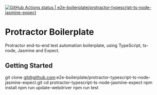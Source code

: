 [![GitHub Actions status | e2e-boilerplate/protractor-typescript-ts-node-jasmine-expect](https://github.com/e2e-boilerplate/protractor-typescript-ts-node-jasmine-expect/workflows/protractor-typescript-ts-node-jasmine-expect/badge.svg)](https://github.com/e2e-boilerplate/protractor-typescript-ts-node-jasmine-expect/actions?workflow=protractor-typescript-ts-node-jasmine-expect)

# Protractor Boilerplate

Protractor end-to-end test automation boilerplate, using TypeScript, ts-node, Jasmine and Expect.

## Getting Started

git clone git@github.com:e2e-boilerplate/protractor-typescript-ts-node-jasmine-expect.git
cd protractor-typescript-ts-node-jasmine-expect
npm install
npm run update-webdriver
npm run test
